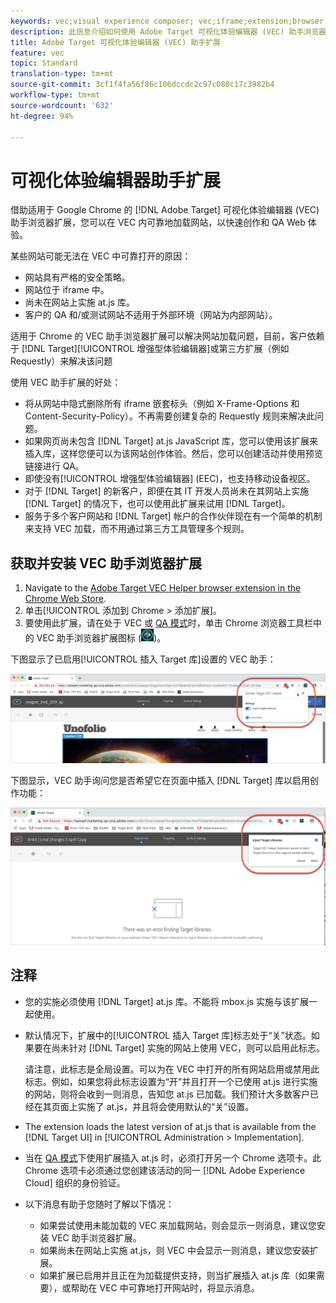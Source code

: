 ```yaml
---
keywords: vec;visual experience composer; vec;iframe;extension;browser
description: 此信息介绍如何使用 Adobe Target 可视化体验编辑器 (VEC) 助手浏览器扩展在 VEC 内可靠地加载网站，以快速创作和 QA 体验。
title: Adobe Target 可视化体验编辑器 (VEC) 助手扩展
feature: vec
topic: Standard
translation-type: tm+mt
source-git-commit: 3cf1f4fa56f86c106dccdc2c97c080c17c3982b4
workflow-type: tm+mt
source-wordcount: '632'
ht-degree: 94%

---
```



# 可视化体验编辑器助手扩展

借助适用于 Google Chrome 的 [!DNL Adobe Target] 可视化体验编辑器 (VEC) 助手浏览器扩展，您可以在 VEC 内可靠地加载网站，以快速创作和 QA Web 体验。

某些网站可能无法在 VEC 中可靠打开的原因：

* 网站具有严格的安全策略。
* 网站位于 iframe 中。
* 尚未在网站上实施 at.js 库。
* 客户的 QA 和/或测试网站不适用于外部环境（网站为内部网站）。

适用于 Chrome 的 VEC 助手浏览器扩展可以解决网站加载问题，目前，客户依赖于 [!DNL Target][!UICONTROL  增强型体验编辑器]或第三方扩展（例如 Requestly）来解决该问题

使用 VEC 助手扩展的好处：

* 将从网站中隐式删除所有 iframe 嵌套标头（例如 X-Frame-Options 和 Content-Security-Policy）。不再需要创建复杂的 Requestly 规则来解决此问题。
* 如果网页尚未包含 [!DNL Target] at.js JavaScript 库，您可以使用该扩展来插入库，这样您便可以为该网站创作体验。然后，您可以创建活动并使用预览链接进行 QA。
* 即使没有[!UICONTROL 增强型体验编辑器] (EEC)，也支持移动设备视区。
* 对于 [!DNL Target] 的新客户，即便在其 IT 开发人员尚未在其网站上实施 [!DNL Target] 的情况下，也可以使用此扩展来试用 [!DNL Target]。
* 服务于多个客户网站和 [!DNL Target] 帐户的合作伙伴现在有一个简单的机制来支持 VEC 加载，而不用通过第三方工具管理多个规则。

## 获取并安装 VEC 助手浏览器扩展

1. Navigate to the [Adobe Target VEC Helper browser extension in the Chrome Web Store](https://chrome.google.com/webstore/detail/adobe-target-vec-helper/ggjpideecfnbipkacplkhhaflkdjagak).
1. 单击[!UICONTROL 添加到 Chrome > 添加扩展]。
1. 要使用此扩展，请在处于 VEC 或 [QA 模式](/help/c-activities/c-activity-qa/activity-qa.md)时，单击 Chrome 浏览器工具栏中的 VEC 助手浏览器扩展图标 (![VEC 助手图标](/help/c-experiences/c-visual-experience-composer/r-troubleshoot-composer/assets/vec-help-extension.png))。

下图显示了已启用[!UICONTROL 插入 Target 库]设置的 VEC 助手：

![VEC 助手 1](/help/c-experiences/c-visual-experience-composer/r-troubleshoot-composer/assets/vec-help-extension-1.png)

下图显示，VEC 助手询问您是否希望它在页面中插入 [!DNL Target] 库以启用创作功能：

![VEC 助手 2](/help/c-experiences/c-visual-experience-composer/r-troubleshoot-composer/assets/vec-helper.png)

## 注释

* 您的实施必须使用 [!DNL Target] at.js 库。不能将 mbox.js 实施与该扩展一起使用。
* 默认情况下，扩展中的[!UICONTROL 插入 Target 库]标志处于“关”状态。如果要在尚未针对 [!DNL Target] 实施的网站上使用 VEC，则可以启用此标志。

   请注意，此标志是全局设置。可以为在 VEC 中打开的所有网站启用或禁用此标志。例如，如果您将此标志设置为“开”并且打开一个已使用 at.js 进行实施的网站，则将会收到一则消息，告知您 at.js 已加载。我们预计大多数客户已经在其页面上实施了 at.js，并且将会使用默认的“关”设置。

* The extension loads the latest version of at.js that is available from the [!DNL Target UI] in [!UICONTROL Administration > Implementation].
* 当在 [QA 模式](/help/c-activities/c-activity-qa/activity-qa.md)下使用扩展插入 at.js 时，必须打开另一个 Chrome 选项卡。此 Chrome 选项卡必须通过您创建该活动的同一 [!DNL Adobe Experience Cloud] 组织的身份验证。
* 以下消息有助于您随时了解以下情况：

   * 如果尝试使用未能加载的 VEC 来加载网站，则会显示一则消息，建议您安装 VEC 助手浏览器扩展。
   * 如果尚未在网站上实施 at.js，则 VEC 中会显示一则消息，建议您安装扩展。
   * 如果扩展已启用并且正在为加载提供支持，则当扩展插入 at.js 库（如果需要），或帮助在 VEC 中可靠地打开网站时，将显示消息。